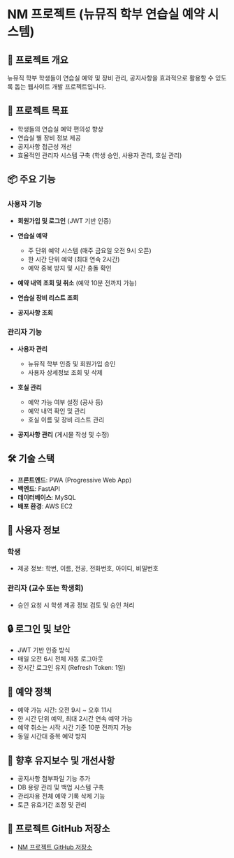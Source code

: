# NM 프로젝트 (뉴뮤직 학부 연습실 예약 시스템)

## 📌 프로젝트 개요

뉴뮤직 학부 학생들이 연습실 예약 및 장비 관리, 공지사항을 효과적으로 활용할 수 있도록 돕는 웹사이트 개발 프로젝트입니다.

## 🎯 프로젝트 목표

* 학생들의 연습실 예약 편의성 향상
* 연습실 별 장비 정보 제공
* 공지사항 접근성 개선
* 효율적인 관리자 시스템 구축 (학생 승인, 사용자 관리, 호실 관리)

## 📦 주요 기능

### 사용자 기능

* **회원가입 및 로그인** (JWT 기반 인증)
* **연습실 예약**

  * 주 단위 예약 시스템 (매주 금요일 오전 9시 오픈)
  * 한 시간 단위 예약 (최대 연속 2시간)
  * 예약 중복 방지 및 시간 충돌 확인
* **예약 내역 조회 및 취소** (예약 10분 전까지 가능)
* **연습실 장비 리스트 조회**
* **공지사항 조회**

### 관리자 기능

* **사용자 관리**

  * 뉴뮤직 학부 인증 및 회원가입 승인
  * 사용자 상세정보 조회 및 삭제
* **호실 관리**

  * 예약 가능 여부 설정 (공사 등)
  * 예약 내역 확인 및 관리
  * 호실 이름 및 장비 리스트 관리
* **공지사항 관리** (게시물 작성 및 수정)

## 🛠️ 기술 스택

* **프론트엔드**: PWA (Progressive Web App)
* **백엔드**: FastAPI
* **데이터베이스**: MySQL
* **배포 환경**: AWS EC2

## 📌 사용자 정보

### 학생

* 제공 정보: 학번, 이름, 전공, 전화번호, 아이디, 비밀번호

### 관리자 (교수 또는 학생회)

* 승인 요청 시 학생 제공 정보 검토 및 승인 처리

## 🔒 로그인 및 보안

* JWT 기반 인증 방식
* 매일 오전 6시 전체 자동 로그아웃
* 장시간 로그인 유지 (Refresh Token: 1일)

## 📅 예약 정책

* 예약 가능 시간: 오전 9시 \~ 오후 11시
* 한 시간 단위 예약, 최대 2시간 연속 예약 가능
* 예약 취소는 시작 시간 기준 10분 전까지 가능
* 동일 시간대 중복 예약 방지

## 🔧 향후 유지보수 및 개선사항

* 공지사항 첨부파일 기능 추가
* DB 용량 관리 및 백업 시스템 구축
* 관리자용 전체 예약 기록 삭제 기능
* 토큰 유효기간 조정 및 관리

## 📁 프로젝트 GitHub 저장소

* [NM 프로젝트 GitHub 저장소](https://github.com/LeeBellHa/WebProejct)
